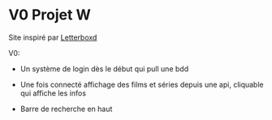# V0 Projet W
Site inspiré par [Letterboxd](https://letterboxd.com/)

V0:

- Un système de login dès le début qui pull une bdd

- Une fois connecté affichage des films et séries depuis une api, cliquable qui affiche les infos

- Barre de recherche en haut

